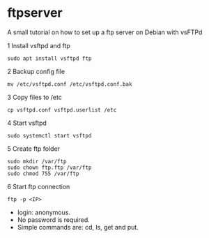 # ftpserver
A small tutorial on how to set up a ftp server on Debian with vsFTPd

1 Install vsftpd and ftp
```
sudo apt install vsftpd ftp
```

2 Backup config file
```
mv /etc/vsftpd.conf /etc/vsftpd.conf.bak
```

3 Copy files to /etc
```
cp vsftpd.conf vsftpd.userlist /etc
```

4 Start vsftpd
```
sudo systemctl start vsftpd
```

5 Create ftp folder
```
sudo mkdir /var/ftp
sudo chown ftp.ftp /var/ftp
sudo chmod 755 /var/ftp
```

6 Start ftp connection
```
ftp -p <IP>
```

* login: anonymous.
* No password is required.
* Simple commands are: cd, ls, get and put.
